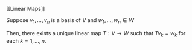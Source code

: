 [[Linear Maps]]

Suppose $v_1,...,v_n$ is a basis of $V$ and $w_1,...,w_n \in W$

Then, there exists a unique linear map $T : V \rightarrow W$ such that $Tv_k = w_k$ for each $k = 1,...,n$.
